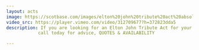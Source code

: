 ```yaml
---
layout: acts
image: https://scotbase.com/images/elton%20john%20tribute%20act%20absolutely%20elton-u635734-fr.jpg
video_src: https://player.vimeo.com/video/312709677?h=372823dda5
description: If you are looking for an Elton John Tribute Act for your next event then you make sure you inquire about using Absolutely Elton’s tribute acts services. Absolutely Elton has been performing in front of crowds from all over the world for over 30 years and is a much in demand performer for any event.Absolutely Elton is the brainchild of the very talented Martin Cox, with LIVE Piano & vocals this makes this show one to remember. One of the best things about the Absolutely Elton show is that is adaptable for all venues. The set up can fit in venues from restaurants to theatres and everything in between. So if you run a venue that houses live music this would be the show for you.The best thing about having an Elton John tribute perform at your event is the massive range of Elton songs throughout the years. Not only the songs but he will make sure to have all the iconic props that go with the years. <hr>
            call today for advice, QUOTES & AVAILABILITY

---
```

